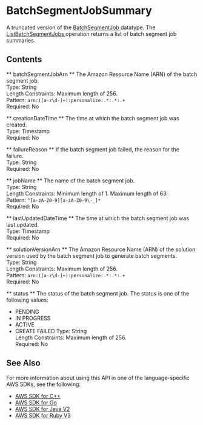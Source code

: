 # BatchSegmentJobSummary<a name="API_BatchSegmentJobSummary"></a>

A truncated version of the [ BatchSegmentJob ](API_BatchSegmentJob.md) datatype\. The [ ListBatchSegmentJobs ](API_ListBatchSegmentJobs.md) operation returns a list of batch segment job summaries\.

## Contents<a name="API_BatchSegmentJobSummary_Contents"></a>

 ** batchSegmentJobArn **   <a name="personalize-Type-BatchSegmentJobSummary-batchSegmentJobArn"></a>
The Amazon Resource Name \(ARN\) of the batch segment job\.  
Type: String  
Length Constraints: Maximum length of 256\.  
Pattern: `arn:([a-z\d-]+):personalize:.*:.*:.+`   
Required: No

 ** creationDateTime **   <a name="personalize-Type-BatchSegmentJobSummary-creationDateTime"></a>
The time at which the batch segment job was created\.  
Type: Timestamp  
Required: No

 ** failureReason **   <a name="personalize-Type-BatchSegmentJobSummary-failureReason"></a>
If the batch segment job failed, the reason for the failure\.  
Type: String  
Required: No

 ** jobName **   <a name="personalize-Type-BatchSegmentJobSummary-jobName"></a>
The name of the batch segment job\.  
Type: String  
Length Constraints: Minimum length of 1\. Maximum length of 63\.  
Pattern: `^[a-zA-Z0-9][a-zA-Z0-9\-_]*`   
Required: No

 ** lastUpdatedDateTime **   <a name="personalize-Type-BatchSegmentJobSummary-lastUpdatedDateTime"></a>
The time at which the batch segment job was last updated\.  
Type: Timestamp  
Required: No

 ** solutionVersionArn **   <a name="personalize-Type-BatchSegmentJobSummary-solutionVersionArn"></a>
The Amazon Resource Name \(ARN\) of the solution version used by the batch segment job to generate batch segments\.  
Type: String  
Length Constraints: Maximum length of 256\.  
Pattern: `arn:([a-z\d-]+):personalize:.*:.*:.+`   
Required: No

 ** status **   <a name="personalize-Type-BatchSegmentJobSummary-status"></a>
The status of the batch segment job\. The status is one of the following values:  
+ PENDING
+ IN PROGRESS
+ ACTIVE
+ CREATE FAILED
Type: String  
Length Constraints: Maximum length of 256\.  
Required: No

## See Also<a name="API_BatchSegmentJobSummary_SeeAlso"></a>

For more information about using this API in one of the language\-specific AWS SDKs, see the following:
+  [ AWS SDK for C\+\+](https://docs.aws.amazon.com/goto/SdkForCpp/personalize-2018-05-22/BatchSegmentJobSummary) 
+  [ AWS SDK for Go](https://docs.aws.amazon.com/goto/SdkForGoV1/personalize-2018-05-22/BatchSegmentJobSummary) 
+  [ AWS SDK for Java V2](https://docs.aws.amazon.com/goto/SdkForJavaV2/personalize-2018-05-22/BatchSegmentJobSummary) 
+  [ AWS SDK for Ruby V3](https://docs.aws.amazon.com/goto/SdkForRubyV3/personalize-2018-05-22/BatchSegmentJobSummary) 